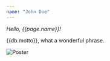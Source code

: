 ```yaml
---
name: "John Doe"
---
```


*Hello, {{page.name}}!*

{{db.motto}}, what a wonderful phrase.

![Poster](assets/poster.{{fingerprint.assets.poster_jpg}}.jpg)
